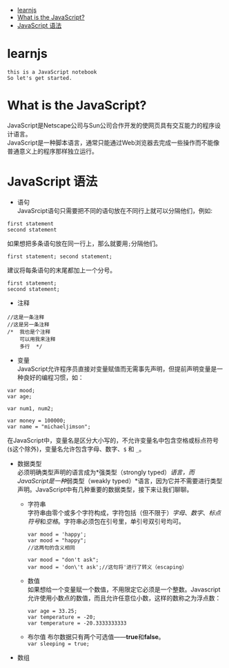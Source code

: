 - [learnjs](#learnjs)
- [What is the JavaScript?](#what-is-the-javascript)
- [JavaScript 语法](#javascript-语法)



# learnjs 
```
this is a JavaScript notebook
So let's get started.  
```


# What is the JavaScript?  
JavaScript是Netscape公司与Sun公司合作开发的使网页具有交互能力的程序设计语言。  
JavaScript是一种脚本语言，通常只能通过Web浏览器去完成一些操作而不能像普通意义上的程序那样独立运行。

# JavaScript 语法  
- 语句    
JavaSrcipt语句只需要把不同的语句放在不同行上就可以分隔他们，例如:
```
first statement
second statement
```
如果想把多条语句放在同一行上，那么就要用`;`分隔他们。  
```
first statement; second statement;
```
建议将每条语句的末尾都加上一个分号。
```
first statement;
second statement;
```

- 注释    
```
//这是一条注释
//这是另一条注释
/*  我也是个注释
    可以用我来注释
    多行  */
```

- 变量    
JavaScript允许程序员直接对变量赋值而无需事先声明，但提前声明变量是一种良好的编程习惯，如：
```
var mood;
var age;

var num1, num2;

var money = 100000;
var name = "michaeljimson";
```
在JavaScript中，变量名是区分大小写的，不允许变量名中包含空格或标点符号(`$`这个除外)，变量名允许包含字母、数字、`$` 和 `_`。
- 数据类型    
必须明确类型声明的语言成为*强类型（strongly typed）*语言，而JavaScript是一种*弱类型（weakly typed）*语言，因为它并不需要进行类型声明。JavaScript中有几种重要的数据类型，接下来让我们聊聊。 

  - 字符串     
字符串由零个或多个字符构成，字符包括（但不限于）*字母*、*数字*、*标点符号*和*空格*。字符串必须包在引号里，单引号双引号均可。

    ```
    var mood = 'happy';
    var mood = "happy";
    //这两句的含义相同

    var mood = "don't ask";
    var mood = 'don\'t ask';//这句将'进行了转义（escaping）
    ```
  - 数值   
如果想给一个变量赋一个数值，不用限定它必须是一个整数。Javascript允许使用小数点的数值，而且允许任意位小数，这样的数称之为浮点数：
    ```
    var age = 33.25;
    var temperature = -20;
    var temperature = -20.3333333333
    ```
  - 布尔值 
布尔数据只有两个可选值——**true**和**false**。  
`var sleeping = true;`     

- 数组
